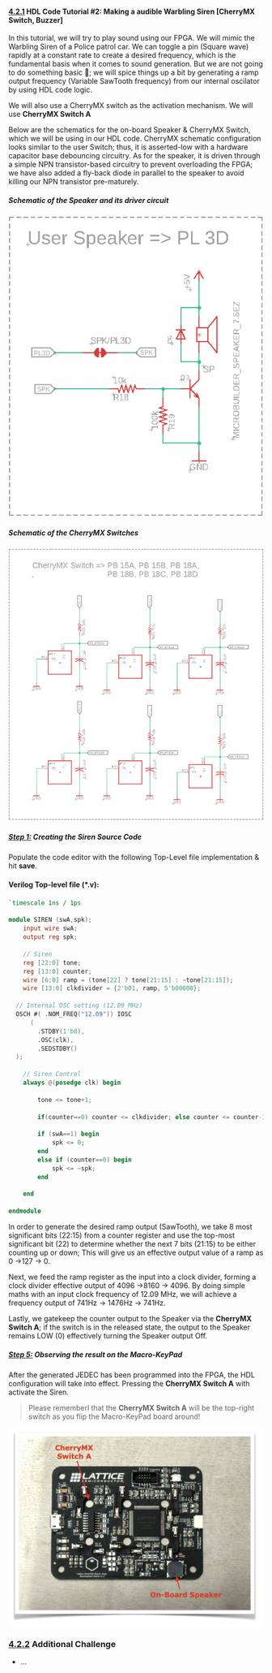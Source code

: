 #### [4.2.1](#Chapter4_2_1) HDL Code Tutorial #2: Making a audible Warbling Siren [CherryMX Switch, Buzzer]

In this tutorial, we will try to play sound using our FPGA. We will mimic the Warbling Siren of a Police patrol car. We can toggle a pin (Square wave) rapidly at a constant rate to create a desired frequency, which is the fundamental basis when it comes to sound generation. But we are not going to do something basic 🤩; we will spice things up a bit by generating a ramp output frequency (Variable SawTooth frequency) from our internal oscilator by using HDL code logic.

We will also use a CherryMX switch as the activation mechanism. We will use **CherryMX Switch A**

Below are the schematics for the on-board Speaker & CherryMX Switch, which we will be using in our HDL code. CherryMX schematic configuration looks similar to the user Switch; thus, it is asserted-low with a hardware capacitor base debouncing circuitry. As for the speaker, it is driven through a simple NPN transistor-based circuitry to prevent overloading the FPGA; we have also added a fly-back diode in parallel to the speaker to avoid killing our NPN transistor pre-maturely.

##### Schematic of the Speaker and its driver circuit 

![Speaker_Driver](https://github.com/TomatoCube18/Lattice_FPGA_MacroKeys/blob/main/Tutorial_Files/Tutorial_2/Images/Tutorial02-01-Speaker.png?raw=true)

##### Schematic of the CherryMX Switches

![CherryMX_Switch](https://github.com/TomatoCube18/Lattice_FPGA_MacroKeys/blob/main/Tutorial_Files/Tutorial_2/Images/Tutorial02-02-CherryMX.png?raw=true)



##### [Step 1:](#Chapter4_2_1_1) Creating the Siren Source Code

Populate the code editor with the following Top-Level file implementation & hit **save**.

#### Verilog Top-level file (\*.v):
```verilog
`timescale 1ns / 1ps
 
module SIREN (swA,spk);
	input wire swA;	
	output reg spk;
   
	// Siren
	reg [22:0] tone;
	reg [13:0] counter;
	wire [6:0] ramp = (tone[22] ? tone[21:15] : ~tone[21:15]);
	wire [13:0] clkdivider = {2'b01, ramp, 5'b00000};
   
  // Internal OSC setting (12.09 MHz)
  OSCH #( .NOM_FREQ("12.09")) IOSC
      (
        .STDBY(1'b0),
        .OSC(clk),
        .SEDSTDBY()
  );
   
	// Siren Control
	always @(posedge clk) begin
		
		tone <= tone+1;

		if(counter==0) counter <= clkdivider; else counter <= counter-1;
		
		if (swA==1) begin
			spk <= 0;
		end
		else if (counter==0) begin
			spk <= ~spk;
		end 
		
	end
 
endmodule
```

In order to generate the desired ramp output (SawTooth), we take 8 most significant bits (22:15) from a counter register and use the top-most significant bit (22) to determine whether the next 7 bits (21:15) to be either counting up or down; This will give us an effective output value of a ramp as 0 →127 → 0.

Next, we feed the ramp register as the input into a clock divider, forming a clock divider effective output of 4096 →8160 → 4096. By doing simple maths with an input clock frequency of 12.09 MHz, we will achieve a frequency output of 741Hz → 1476Hz → 741Hz.

Lastly, we gatekeep the counter output to the Speaker via the **CherryMX Switch A**; if the switch is in the released state, the output to the Speaker remains LOW (0) effectively turning the Speaker output Off.



##### [Step 5:](#Chapter4_1_1_5) Observing the result on the Macro-KeyPad
After the generated JEDEC has been programmed into the FPGA, the HDL configuration will take into effect. Pressing the **CherryMX Switch A** with activate the Siren.

> Please rememberl that the **CherryMX Switch A** will be the top-right switch as you flip the Macro-KeyPad board around!

![user LED & Button Location](https://github.com/TomatoCube18/Lattice_FPGA_MacroKeys/blob/main/Tutorial_Files/Tutorial_2/Images/Tutorial02-03-CherryMX_Speaker_Location.png?raw=true)

### [4.2.2](#Chapter4_2_2) Additional Challenge
* ...



[Lattice]:(https://www.latticesemi.com)

